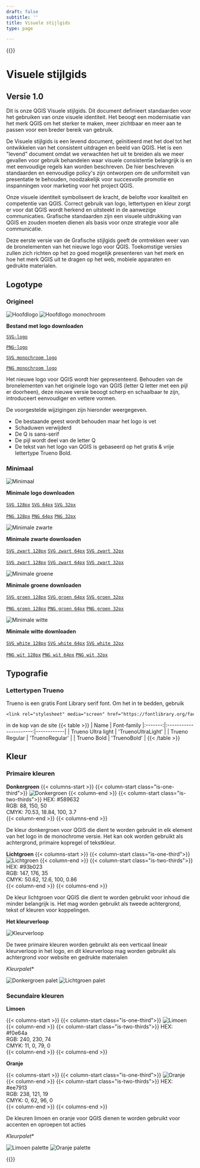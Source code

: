 ```yaml
---
draft: false
subtitle: ''
title: Visuele stijlgids
type: page

---
```

{{<content-start classes="content narrow" >}}
# Visuele stijlgids
## Versie 1.0
Dit is onze QGIS Visuele stijlgids. Dit document definieert standaarden voor het gebruiken van onze visuele identiteit. Het  beoogt een modernisatie van het merk QGIS om het sterker te maken, meer zichtbaar en meer aan te passen voor een breder bereik van gebruik.

De Visuele stijlgids is een levend document, geïnitieerd met het doel tot het ontwikkelen van het consistent uitdragen en beeld van QGIS. Het is een &quot;levend&quot; document omdat we verwachten het uit te breiden als we meer gevallen voor gebruik behandelen waar visuele consistentie belangrijk is en met eenvoudige regels kan worden beschreven. De hier beschreven standaarden en eenvoudige policy's zijn ontworpen om de uniformiteit van presentatie te behouden, noodzakelijk voor succesvolle promotie en inspanningen voor marketing voor het project QGIS.

Onze visuele identiteit symboliseert de kracht, de belofte voor kwaliteit en competentie van QGIS. Correct gebruik van logo, lettertypen en kleur zorgt er voor dat QGIS wordt herkend en uitsteekt in de aanwezige communicaties. Grafische standaarden zijn een visuele uitdrukking van QGIS en zouden moeten dienen als basis voor onze strategie voor alle communicatie.

Deze eerste versie van de Grafische stijlgids geeft de omtrekken weer van de bronelementen van het nieuwe logo voor QGIS. Toekomstige versies zullen zich richten op het zo goed mogelijk presenteren van het merk en hoe het merk QGIS uit te dragen op het web, mobiele apparaten en gedrukte materialen.
## Logotype
### Origineel
![Hoofdlogo](visual/main_logo.png) ![Hoofdlogo monochroom](visual/main_logo_monochrome.png)

**Bestand met logo downloaden**

[`SVG-logo`](visual/qgis-logo.svg)

[`PNG-logo`](visual/qgis-logo.png)

[`SVG monochroom logo`](visual/qgis-logo-monochrome.svg)

[`PNG monochroom logo`](visual/qgis-logo-monochrome.png)

Het nieuwe logo voor QGIS wordt hier gepresenteerd. Behouden van de bronelementen van het originele logo van QGIS (letter Q letter met een pijl er doorheen), deze nieuwe versie beoogt scherp en schaalbaar te zijn, introduceert eenvoudiger en vettere vormen.

De voorgestelde wijzigingen zijn hieronder weergegeven.
- De bestaande geest wordt behouden maar het logo is vet
- Schaduwen verwijderd
- De Q is sans-serif
- De pijl wordt deel van de letter Q
- De tekst van het logo van QGIS is gebaseerd op het gratis & vrije lettertype Trueno Bold.

### Minimaal
![Minimaal](visual/minimal.png)

**Minimale logo downloaden**

[`SVG 128px`](visual/qgis-icon128.svg) [`SVG 64px`](visual/qgis-icon64.svg) [`SVG 32px`](visual/qgis-icon32.svg)

[`PNG 128px`](visual/qgis-icon128.png) [`PNG 64px`](visual/qgis-icon64.png) [`PNG 32px`](visual/qgis-icon32.png)

![Minimale zwarte](visual/minimal_black.png)

**Minimale zwarte downloaden**

[`SVG zwart 128px`](visual/qgis-icon-black128.svg) [`SVG zwart 64px`](visual/qgis-icon-black64.svg) [`SVG zwart 32px`](visual/qgis-icon-black32.svg)

[`SVG zwart 128px`](visual/qgis-icon-black128.png) [`SVG zwart 64px`](visual/qgis-icon-black64.png) [`SVG zwart 32px`](visual/qgis-icon-black32.png)

![Minimale groene](visual/minimal_green.png)

**Minimale groene downloaden**

[`SVG groen 128px`](visual/qgis-icon-green128.svg) [`SVG groen 64px`](visual/qgis-icon-green64.svg) [`SVG groen 32px`](visual/qgis-icon-green32.svg)

[`PNG groen 128px`](visual/qgis-icon-green128.png) [`PNG groen 64px`](visual/qgis-icon-green64.png) [`PNG groen 32px`](visual/qgis-icon-green32.png)

![Minimale witte](visual/minimal_white.png)

**Minimale witte downloaden**

[`SVG white 128px`](visual/qgis-icon-white128.svg) [`SVG white 64px`](visual/qgis-icon-white64.svg) [`SVG white 32px`](visual/qgis-icon-white32.svg)

[`PNG wit 128px`](visual/qgis-icon-white128.png) [`PNG wit 64px`](visual/qgis-icon-white64.png) [`PNG wit 32px`](visual/qgis-icon-white32.png)
## Typografie
### Lettertypen Trueno
Trueno is een gratis Font Library serif font. Om het in te bedden, gebruik
```
<link rel="stylesheet" media="screen" href="https://fontlibrary.org/face/trueno" type="text/css"/>
```
in de kop van de site {{< table >}} | Name | Font-family |:-------:|:----------------------:|------------| | Trueno Ultra light | 'TruenoUltraLight' | | Trueno Regular | 'TruenoRegular' | | Trueno Bold | 'TruenoBold' | {{< /table >}}
## Kleur
### Primaire kleuren
**Donkergroen** {{< columns-start >}} {{< column-start class="is-one-third">}} ![Donkergroen](visual/dark_green.png) {{< column-end >}} {{< column-start class="is-two-thirds">}} HEX: #589632<br />RGB: 88, 150, 50<br />CMYK: 70.53, 18.84, 100, 3.7<br />{{< column-end >}} {{< columns-end >}}

De kleur donkergroen voor QGIS die dient te worden gebruikt in elk element van het logo in de monochrome versie. Het kan ook worden gebruikt als achtergrond, primaire kopregel of tekstkleur.

**Lichtgroen** {{< columns-start >}} {{< column-start class="is-one-third">}} ![Lichtgroen](visual/light_green.png) {{< column-end >}} {{< column-start class="is-two-thirds">}} HEX: #93b023<br />RGB: 147, 176, 35<br />CMYK: 50.62, 12.6, 100, 0.86<br />{{< column-end >}} {{< columns-end >}}

De kleur lichtgroen voor  QGIS die dient te worden gebruikt voor inhoud die minder belangrijk is. Het mag worden gebruikt als tweede achtergrond, tekst of kleuren voor koppelingen.

**Het kleurverloop**

![Kleurverloop](visual/gradient.png)

De twee primaire kleuren worden gebruikt als een verticaal lineair kleurverloop in het logo, en dit kleurverloop mag worden gebruikt als achtergrond voor website en gedrukte materialen

*Kleurpalet**

![Donkergroen palet](visual/dark_green_palette.png) ![Lichtgroen palet](visual/light_green_palette.png)
### Secundaire kleuren
**Limoen**

{{< columns-start >}} {{< column-start class="is-one-third">}} ![Limoen](visual/lemon.png) {{< column-end >}} {{< column-start class="is-two-thirds">}} HEX: #f0e64a<br />RGB: 240, 230, 74<br />CMYK: 11, 0, 79, 0<br />{{< column-end >}} {{< columns-end >}}

**Oranje**

{{< columns-start >}} {{< column-start class="is-one-third">}} ![Oranje](visual/orange.png) {{< column-end >}} {{< column-start class="is-two-thirds">}} HEX: #ee7913<br />RGB: 238, 121, 19<br />CMYK: 0, 62, 96, 0<br />{{< column-end >}} {{< columns-end >}}

De kleuren limoen en oranje voor QGIS dienen te worden gebruikt voor accenten en oproepen tot acties

*Kleurpalet**

![Limoen palette](visual/lemon_palette.png) ![Oranje palette](visual/orange_palette.png)

{{<content-end >}}

